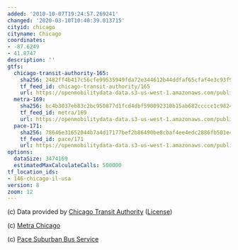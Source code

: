 ```yaml
---
added: '2010-10-07T19:24:57.269241'
changed: '2020-03-10T10:40:39.013715'
cityid: chicago
cityname: Chicago
coordinates:
- -87.6249
- 41.8747
description: ''
gtfs:
  chicago-transit-authority-165:
    sha256: 2482ff4b417c56cfe99535949fda72e344612b44ddfaf65cfaf4e3c93f9e5ee6
    tf_feed_id: chicago-transit-authority/165
    url: https://openmobilitydata-data.s3-us-west-1.amazonaws.com/public/feeds/chicago-transit-authority/165/20200303/gtfs.zip
  metra-169:
    sha256: bc4b3037eb83c2bc950877d1fcd4dbf590092310b15ab682ccccc1c982434773
    tf_feed_id: metra/169
    url: https://openmobilitydata-data.s3-us-west-1.amazonaws.com/public/feeds/metra/169/20200306/gtfs.zip
  pace-171:
    sha256: 78646e31652044b7a4d17177bef2b86490be8cbaf4ee4edc2886fb501e4cf912
    tf_feed_id: pace/171
    url: https://openmobilitydata-data.s3-us-west-1.amazonaws.com/public/feeds/pace/171/20200225/gtfs.zip
options:
  dataSize: 3474169
  estimatedMaxCalculateCalls: 500000
tf_location_ids:
- 146-chicago-il-usa
version: 8
zoom: 12
---
```


(c) Data provided by [Chicago Transit Authority](http://www.transitchicago.com/) ([License](http://www.transitchicago.com/downloads/sch_data/developers_license_agreement.htm))

(c) [Metra Chicago](http://www.metrarail.com/)

(c) [Pace Suburban Bus Service](http://www.pacebus.com/)
